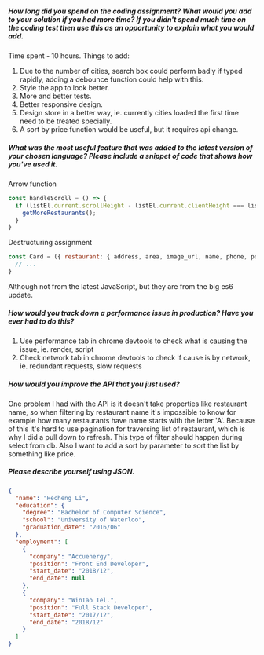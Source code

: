 ##### How long did you spend on the coding assignment? What would you add to your solution if you had more time? If you didn't spend much time on the coding test then use this as an opportunity to explain what you would add.
Time spent - 10 hours.
Things to add:
1. Due to the number of cities, search box could perform badly if typed rapidly, adding a debounce function could help with this.
2. Style the app to look better.
3. More and better tests.
4. Better responsive design.
5. Design store in a better way, ie. currently cities loaded the first time need to be treated specially.
6. A sort by price function would be useful, but it requires api change.
##### What was the most useful feature that was added to the latest version of your chosen language? Please include a snippet of code that shows how you've used it.
Arrow function
```javascript
const handleScroll = () => {
  if (listEl.current.scrollHeight - listEl.current.clientHeight === listEl.current.scrollTop) {
    getMoreRestaurants();
  }
}
```
Destructuring assignment
```javascript
const Card = ({ restaurant: { address, area, image_url, name, phone, postal_code, price, reserve_url }}) => {
  // ...
}
```
Although not from the latest JavaScript, but they are from the big es6 update.
##### How would you track down a performance issue in production? Have you ever had to do this?
1. Use performance tab in chrome devtools to check what is causing the issue, ie. render, script
2. Check network tab in chrome devtools to check if cause is by network, ie. redundant requests, slow requests
##### How would you improve the API that you just used?
One problem I had with the API is it doesn't take properties like restaurant name, so when filtering by restaurant name it's impossible to know for example how many restaurants have name starts with the letter 'A'.
Because of this it's hard to use pagination for traversing list of restaurant, which is why I did a pull down to refresh.
This type of filter should happen during select from db.
Also I want to add a sort by parameter to sort the list by something like price.
##### Please describe yourself using JSON.
```json
{
  "name": "Hecheng Li",
  "education": {
    "degree": "Bachelor of Computer Science",
    "school": "University of Waterloo",
    "graduation_date": "2016/06"
  },
  "employment": [
    {
      "company": "Accuenergy",
      "position": "Front End Developer",
      "start_date": "2018/12",
      "end_date": null
    },
    {
      "company": "WinTao Tel.",
      "position": "Full Stack Developer",
      "start_date": "2017/12",
      "end_date": "2018/12"
    }
  ]
}
```